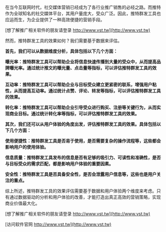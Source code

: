 在当今互联网时代，社交媒体营销已经成为了各行业推广销售的必经之路。而推特作为全球知名的社交媒体平台，其用户量庞大，受众广泛。因此，推特群发工具也应运而生，为企业提供了一种高效便捷的营销手段。

[想了解推广相关软件的朋友请登录 http://www.vst.tw](http://www.vst.tw)

然而，推特群发工具的效果如何？我们需要基于数据来评估。

**首先，我们可以从数据维度分析，具体包括以下几个方面：**

**曝光率：推特群发工具可以帮助企业将信息快速传播到大量的受众中，从而提高品牌曝光率。通过统计推文的曝光量、点击量等指标，可以评估推特群发工具的效果。**

**互动率：推特群发工具可以帮助企业与目标受众建立更紧密的联系，增强用户粘性，从而提高互动率。通过统计点赞、评论、转发等指标，可以评估推特群发工具的效果。**

**转化率：推特群发工具可以帮助企业引导受众进行购买、注册等关键行为，从而实现商业目标。通过统计转化率等指标，可以评估推特群发工具的效果。**

**其次，我们还可以从用户体验的角度出发，评估推特群发工具的效果。具体包括以下几个方面：**

**使用便捷性：推特群发工具是否易于使用，是否需要复杂的操作流程等，这些都会影响用户的使用体验。**

**信息质量：推特群发工具发布的信息是否有足够的吸引力、可读性和准确性，是否与目标受众的需求匹配，都是影响用户体验的重要因素。**

**安全性：推特群发工具是否具备安全性，是否会泄露用户信息等，这些也是用户关注的重点。**

综上所述，推特群发工具的效果评估需要基于数据和用户体验两个维度来考虑。只有通过数据驱动的分析和用户体验的改善，才能打造出真正高效的营销策略，实现商业价值最大化。

[想了解推广相关软件的朋友请登录 http://www.vst.tw](http://www.vst.tw)


[访问软件官网 http://www.vst.tw](http://www.vst.tw)
